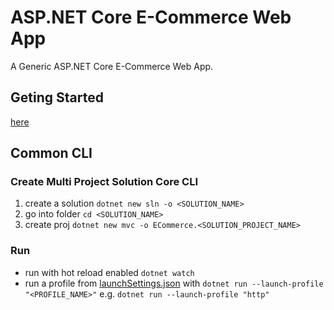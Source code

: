 # ASP.NET Core E-Commerce Web App
A Generic ASP.NET Core E-Commerce Web App.

## Geting Started
[here](https://learn.microsoft.com/en-us/aspnet/core/getting-started/)

## Common CLI
### Create Multi Project Solution Core CLI
1. create a solution `dotnet new sln -o <SOLUTION_NAME>`
2. go into folder `cd <SOLUTION_NAME>`
3. create proj `dotnet new mvc -o ECommerce.<SOLUTION_PROJECT_NAME>`

### Run
* run with hot reload enabled `dotnet watch`
* run a profile from [launchSettings.json](ECommerce/ECommerce.WebApp/Properties/launchSettings.json) with `dotnet run --launch-profile "<PROFILE_NAME>"` e.g. `dotnet run --launch-profile "http"`